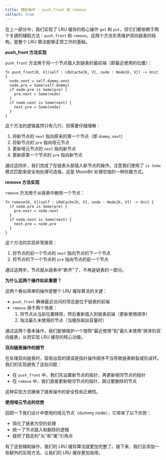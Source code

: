 ```yaml
---
title: 辅助操作 - push_front 和 remove
collect: true
---
```


在上一部分中，我们实现了 LRU 缓存的核心操作 `get` 和 `put`，但它们都依赖于两个关键的辅助方法：`push_front` 和 `remove`。这两个方法负责维护双向链表的结构，是整个 LRU 算法能够正常工作的基础。

**push_front 方法实现**

`push_front` 方法用于将一个节点插入到链表的最前端（即最近使用的位置）：

```moonbit
fn push_front[K, V](self : LRUCache[K, V], node : Node[K, V]) -> Unit {
  node.next = self.dummy.next
  node.pre = Some(self.dummy)
  if node.pre is Some(pre) {
    pre.next = Some(node)
  }
  if node.next is Some(next) {
    next.pre = Some(node)
  }
}
```

这个方法的逻辑虽然只有几行，但需要仔细理解：

1. 将新节点的 `next` 指向原来的第一个节点（即 `dummy.next`）
2. 将新节点的 `pre` 指向哑元节点
3. 更新哑元节点的 `next` 指向新节点
4. 更新原第一个节点的 `pre` 指向新节点

通过这四步，我们完成了在链表头部插入新节点的操作。注意我们使用了 `is Some` 模式匹配来安全地处理可选值，这是 MoonBit 处理空值的一种优雅方式。

**remove 方法实现**

`remove` 方法用于从链表中删除一个节点：

```moonbit
fn remove[K, V](self : LRUCache[K, V], node : Node[K, V]) -> Unit {
  if node.pre is Some(pre) {
    pre.next = node.next
  }
  if node.next is Some(next) {
    next.pre = node.pre
  }
}
```

这个方法的实现非常直观：

1. 将节点的前一个节点的 `next` 指向节点的下一个节点
2. 将节点的下一个节点的 `pre` 指向节点的前一个节点

通过这两步，节点就从链表中"断开"了，不再是链表的一部分。

**为什么这两个操作如此重要？**

这两个看似简单的操作是整个 LRU 缓存算法的关键：

- `push_front` 确保最近访问的项总是位于链表的前端
- `remove` 用于两个场景：
  1. 将节点从当前位置移除，然后重新插入到链表前端（更新使用顺序）
  2. 淘汰最久未使用的节点（当缓存超出容量时）

通过这两个基本操作，我们能够维护一个按照"最近使用"到"最久未使用"排序的双向链表，从而实现 LRU 缓存的核心功能。

**双向链表操作的细节**

在处理双向链表时，容易出现的错误是指针操作顺序不当导致链表断裂或形成环。我们的实现避免了这些问题：

- 在 `push_front` 中，我们先设置新节点的指针，再更新相邻节点的指针
- 在 `remove` 中，我们直接更新相邻节点的指针，跳过要删除的节点

这种实现方式确保了链表操作的安全性和正确性。

**使用哑元节点的优势**

回顾一下我们设计中使用的哑元节点（dummy node），它带来了以下优势：

- 简化了链表为空的处理
- 统一了节点插入和删除的逻辑
- 提供了稳定的"头"和"尾"引用点

有了这些辅助操作，我们的 LRU 缓存算法就更加完整了。接下来，我们会添加一些额外的实用方法，让我们的 LRU 缓存更加易用。